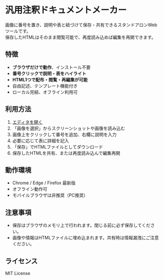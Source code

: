 # 汎用注釈ドキュメントメーカー

画像に番号を置き、説明や表と紐づけて保存・共有できるスタンドアロンWebツールです。  
保存したHTMLはそのまま閲覧可能で、再度読み込めば編集を再開できます。


## 特徴
- **ブラウザだけで動作**、インストール不要
- **番号クリックで説明・表をハイライト**
- **HTML1つで配布・閲覧・再編集が可能**
- 自由記述、テンプレート機能付き
- ローカル完結、オフライン利用可

## 利用方法
1. [エディタを開く](https://USERNAME.github.io/REPO/annotation_editor.html)
2. 「画像を選択」からスクリーンショットや画像を読み込む
3. 画像上をクリックして番号を追加、右欄に説明を入力
4. 必要に応じて表に詳細を記入
5. 「保存」でHTMLファイルとしてダウンロード
6. 保存したHTMLを共有、または再度読み込んで編集再開

## 動作環境
- Chrome / Edge / Firefox 最新版
- オフライン動作可
- モバイルブラウザは非推奨（PC推奨）

## 注意事項
- 保存はブラウザのメモリ上で行われます。閉じる前に必ず保存してください。
- 画像や情報はHTMLファイルに埋め込まれます。共有時は情報漏洩にご注意ください。

## ライセンス
MIT License
